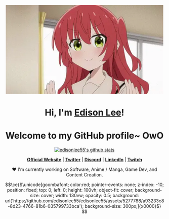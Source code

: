 <p align="center">
  <a href="https://www.edisonlee55.com"><img src="kita-ikuyo-rap.webp" alt="Banner"></a>
</p>

<h1 align="center">Hi, I'm <a href="https://www.edisonlee55.com">Edison Lee</a>!</h1>
<h1 align="center">Welcome to my GitHub profile~ OwO</h1>

<p align="center">
  <a href="https://github.com/edisonlee55"><img src="https://github-readme-stats.vercel.app/api?username=edisonlee55&hide_border=true&show_icons=true" alt="edisonlee55's github stats"></a>
</p>

<p align="center">
  <strong><a href="https://www.edisonlee55.com">Official Website</a></strong> |
  <strong><a href="https://twitter.com/edisonlee55">Twitter</a></strong> |
  <strong><a href="https://discord.gg/nYXzaUS">Discord</a></strong> |
  <strong><a href="https://www.linkedin.com/in/edisonlee55">LinkedIn</a></strong> |
  <strong><a href="https://www.twitch.tv/edisonlee55">Twitch</a></strong>
</p>

<p align="center">❤ I'm currently working on Software, Anime / Manga, Game Dev, and Content Creation.</p>

<!--
**edisonlee55/edisonlee55** is a ✨ _special_ ✨ repository because its `README.md` (this file) appears on your GitHub profile.

Here are some ideas to get you started:

- 🔭 I’m currently working on ...
- 🌱 I’m currently learning ...
- 👯 I’m looking to collaborate on ...
- 🤔 I’m looking for help with ...
- 💬 Ask me about ...
- 📫 How to reach me: ...
- 😄 Pronouns: ...
- ⚡ Fun fact: ...
-->

```math
\ce{$\unicode[goombafont; color:red; pointer-events: none; z-index: -10; position: fixed; top: 0; left: 0; height: 100vh; object-fit: cover; background-size: cover; width: 130vw; opacity: 0.5; background: url('https://github.com/edisonlee55/edisonlee55/assets/5277788/a93233c8-8d23-4766-81b6-035799733bca'); background-size: 300px;]{x0000}$}
